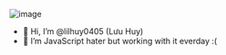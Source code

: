 ![image](https://data.whicdn.com/images/131201358/original.gif)


- 👋 Hi, I’m @lilhuy0405 (Lưu Huy)
- 👀 I’m JavaScript hater but working with it everday :(

<!---
lilhuy0405/lilhuy0405 is a ✨ special ✨ repository because its `README.md` (this file) appears on your GitHub profile.
You can click the Preview link to take a look at your changes.
--->
